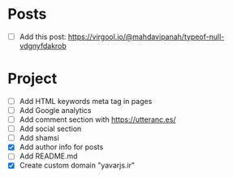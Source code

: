 # Posts
- [ ] Add this post: https://virgool.io/@mahdavipanah/typeof-null-vdgnyfdakrob

# Project
- [ ] Add HTML keywords meta tag in pages
- [ ] Add Google analytics
- [ ] Add comment section with https://utteranc.es/
- [ ] Add social section
- [ ] Add shamsi
- [x] Add author info for posts
- [ ] Add README.md
- [x] Create custom domain "yavarjs.ir"
